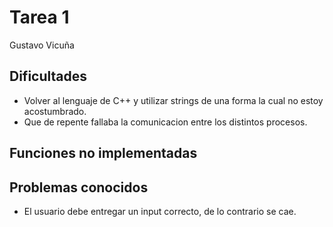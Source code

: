 ﻿# Tarea 1

Gustavo Vicuña

## Dificultades

* Volver al lenguaje de C++ y utilizar strings de una forma la cual no estoy acostumbrado.
* Que de repente fallaba la comunicacion entre los distintos procesos.

## Funciones no implementadas

## Problemas conocidos

* El usuario debe entregar un input correcto, de lo contrario se cae.
